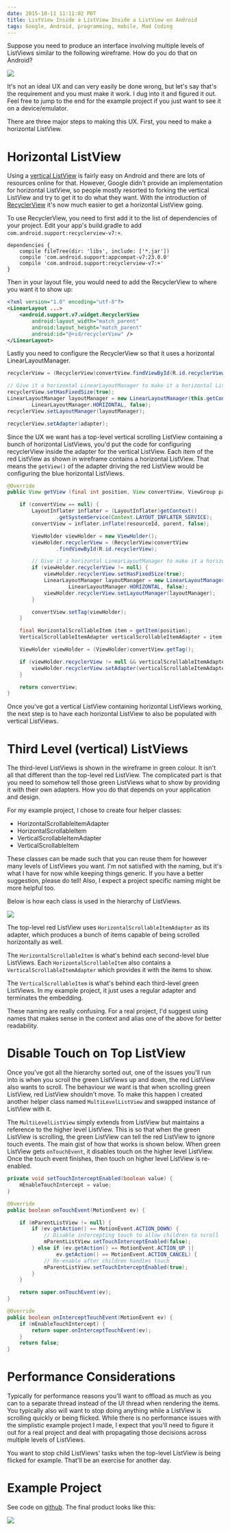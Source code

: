 ```yaml
---
date: 2015-10-11 11:11:02 PDT
title: ListView Inside a ListView Inside a ListView on Android
tags: Google, Android, programming, mobile, Mad Coding
---
```

Suppose you need to produce an interface involving multiple levels of ListViews
similar to the following wireframe. How do you do that on Android?

[![][4]][4]

It's not an ideal UX and can very easily be done wrong, but let's say that's the
requirement and you must make it work. I dug into it and figured it out. Feel
free to jump to the end for the example project if you just want to see it on a
device/emulator.

There are three major steps to making this UX. First, you need to make a
horizontal ListView.


# Horizontal ListView

Using a [vertical ListView][1] is fairly easy on Android and there are lots of
resources online for that. However, Google didn't provide an implementation for
horizontal ListView, so people mostly resorted to forking the vertical ListView
and try to get it to do what they want. With the introduction of
[RecyclerView][2] it's now much easier to get a horizontal ListView going.

To use RecyclerView, you need to first add it to the list of dependencies of
your project. Edit your app's build.gradle to add
`com.android.support:recyclerview-v7:+`.

```
dependencies {
    compile fileTree(dir: 'libs', include: ['*.jar'])
    compile 'com.android.support:appcompat-v7:23.0.0'
    compile 'com.android.support:recyclerview-v7:+'
}
```

Then in your layout file, you would need to add the RecyclerView to where you
want it to show up:

```xml
<?xml version="1.0" encoding="utf-8"?>
<LinearLayout ...>
    <android.support.v7.widget.RecyclerView
        android:layout_width="match_parent"
        android:layout_height="match_parent"
        android:id="@+id/recyclerView" />
</LinearLayout>
```

Lastly you need to configure the RecyclerView so that it uses a horizontal
LinearLayoutManager.

```java
recyclerView = (RecyclerView)convertView.findViewById(R.id.recyclerView);

// Give it a horizontal LinearLayoutManager to make it a horizontal ListView
recyclerView.setHasFixedSize(true);
LinearLayoutManager layoutManager = new LinearLayoutManager(this.getContext(),
        LinearLayoutManager.HORIZONTAL, false);
recyclerView.setLayoutManager(layoutManager);

recyclerView.setAdapter(adapter);
```

Since the UX we want has a top-level vertical scrolling ListView containing a
bunch of horizontal ListViews, you'd put the code for configuring recyclerView
inside the adapter for the vertical ListView. Each item of the red ListView as
shown in wireframe contains a horizontal ListView. That means the `getView()` of
the adapter driving the red ListView would be configuring the blue horizontal
ListViews.

```java
@Override
public View getView (final int position, View convertView, ViewGroup parent) {

    if (convertView == null) {
        LayoutInflater inflater = (LayoutInflater)getContext()
                .getSystemService(Context.LAYOUT_INFLATER_SERVICE);
        convertView = inflater.inflate(resourceId, parent, false);

        ViewHolder viewHolder = new ViewHolder();
        viewHolder.recyclerView = (RecyclerView)convertView
                .findViewById(R.id.recyclerView);

        // Give it a horizontal LinearLayoutManager to make it a horizontal ListView
        if (viewHolder.recyclerView != null) {
            viewHolder.recyclerView.setHasFixedSize(true);
            LinearLayoutManager layoutManager = new LinearLayoutManager(this.getContext(),
                    LinearLayoutManager.HORIZONTAL, false);
            viewHolder.recyclerView.setLayoutManager(layoutManager);
        }

        convertView.setTag(viewHolder);
    }

    final HorizontalScrollableItem item = getItem(position);
    VerticalScrollableItemAdapter verticalScrollableItemAdapter = item.getAdapter();

    ViewHolder viewHolder = (ViewHolder)convertView.getTag();

    if (viewHolder.recyclerView != null && verticalScrollableItemAdapter != null) {
        viewHolder.recyclerView.setAdapter(verticalScrollableItemAdapter);
    }

    return convertView;
}
```

Once you've got a vertical ListView containing horizontal ListViews working, the
next step is to have each horizontal ListView to also be populated with vertical
ListViews.


# Third Level (vertical) ListViews

The third-level ListViews is shown in the wireframe in green colour. It isn't
all that different than the top-level red ListView. The complicated part is
that you need to somehow tell those green ListViews what to show by providing it
with their own adapters. How you do that depends on your application and design.

For my example project, I chose to create four helper classes:

- HorizontalScrollableItemAdapter
- HorizontalScrollableItem
- VerticalScrollableItemAdapter
- VerticalScrollableItem

These classes can be made such that you can reuse them for however many levels
of ListViews you want. I'm not satisfied with the naming, but it's what I have
for now while keeping things generic. If you have a better suggestion, please do
tell! Also, I expect a project specific naming might be more helpful too.

Below is how each class is used in the hierarchy of ListViews.

[![][5]][5]

The top-level red ListView uses `HorizontalScrollableItemAdapter` as its
adapter, which produces a bunch of items capable of being scrolled horizontally
as well.

The `HorizontalScrollableItem` is what's behind each second-level blue
ListViews. Each `HorizontalScrollableItem` also contains a
`VerticalScrollableItemAdapter` which provides it with the items to show.

The `VerticalScrollableItem` is what's behind each third-level green ListViews.
In my example project, it just uses a regular adapter and terminates the
embedding.

These naming are really confusing. For a real project, I'd suggest using names
that makes sense in the context and alias one of the above for better
readability.


# Disable Touch on Top ListView

Once you've got all the hierarchy sorted out, one of the issues you'll run into
is when you scroll the green ListViews up and down, the red ListView also wants
to scroll. The behaviour we want is that when scrolling green ListView, red
ListView shouldn't move. To make this happen I created another helper class
named `MultiLevelListView` and swapped instance of ListView with it.

The `MultiLevelListView` simply extends from ListView but maintains a
reference to the higher level ListView. This is so that when the green ListView
is scrolling, the green ListView can tell the red ListView to ignore touch
events. The main gist of how that works is shown below. When green ListView
gets `onTouchEvent`, it disables touch on the higher level ListView. Once the
touch event finishes, then touch on higher level ListView is re-enabled.

```java
private void setTouchInterceptEnabled(boolean value) {
    mEnableTouchIntercept = value;
}

@Override
public boolean onTouchEvent(MotionEvent ev) {

    if (mParentListView != null) {
        if (ev.getAction() == MotionEvent.ACTION_DOWN) {
            // Disable intercepting touch to allow children to scroll
            mParentListView.setTouchInterceptEnabled(false);
        } else if (ev.getAction() == MotionEvent.ACTION_UP ||
                ev.getAction() == MotionEvent.ACTION_CANCEL) {
            // Re-enable after children handles touch
            mParentListView.setTouchInterceptEnabled(true);
        }
    }

    return super.onTouchEvent(ev);
}

@Override
public boolean onInterceptTouchEvent(MotionEvent ev) {
    if (mEnableTouchIntercept) {
        return super.onInterceptTouchEvent(ev);
    }
    return false;
}
```


# Performance Considerations

Typically for performance reasons you'll want to offload as much as you can to a
separate thread instead of the UI thread when rendering the items. You typically
also will want to stop doing anything while a ListView is scrolling quickly or
being flicked. While there is no performance issues with the simplistic example
project I made, I expect that you'll need to figure it out for a real project
and deal with propagating those decisions across multiple levels of ListViews.

You want to stop child ListViews' tasks when the top-level ListView is being
flicked for example. That'll be an exercise for another day.


# Example Project

See code on [github][3]. The final product looks like this:

[![][6]][6]


  [1]: https://developer.android.com/reference/android/widget/ListView.html
  [2]: https://developer.android.com/reference/android/support/v7/widget/RecyclerView.html
  [3]: https://github.com/dannysu/ListListList
  [4]: //imagedatastore.appspot.com/ahBzfmltYWdlZGF0YXN0b3Jlcg0LEgVpbWFnZRj52HwM
  [5]: //imagedatastore.appspot.com/ahBzfmltYWdlZGF0YXN0b3Jlcg4LEgVpbWFnZRiZ_vcBDA
  [6]: //imagedatastore.appspot.com/ahBzfmltYWdlZGF0YXN0b3Jlcg4LEgVpbWFnZRipzPgBDA
